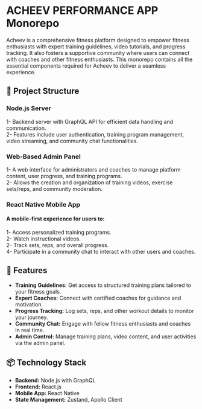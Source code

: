 
# ACHEEV PERFORMANCE APP Monorepo

Acheev is a comprehensive fitness platform designed to empower fitness enthusiasts with expert training guidelines, video tutorials, and progress tracking. It also fosters a supportive community where users can connect with coaches and other fitness enthusiasts. This monorepo contains all the essential components required for Acheev to deliver a seamless experience.


## 📂 Project Structure

### Node.js Server

1- Backend server with GraphQL API for efficient data handling and communication.  
2- Features include user authentication, training program management, video streaming, and community chat functionalities.

### Web-Based Admin Panel

1- A web interface for administrators and coaches to manage platform content, user progress, and training programs.  
2- Allows the creation and organization of training videos, exercise sets/reps, and community moderation.

### React Native Mobile App

#### A mobile-first experience for users to:
1- Access personalized training programs.  
2- Watch instructional videos.  
2- Track sets, reps, and overall progress.  
4- Participate in a community chat to interact with other users and coaches.


## 🚀 Features
+ **Training Guidelines:** Get access to structured training plans tailored to your fitness goals.
+ **Expert Coaches:** Connect with certified coaches for guidance and motivation.
+ **Progress Tracking:** Log sets, reps, and other workout details to monitor your journey.
+ **Community Chat:** Engage with fellow fitness enthusiasts and coaches in real time.
+ **Admin Control:** Manage training plans, video content, and user activities via the admin panel.
## 📦 Technology Stack
- **Backend:** Node.js with GraphQL
- **Frontend:** React.js
- **Mobile App:** React Native
- **State Management:** Zustand, Apollo Client
  
